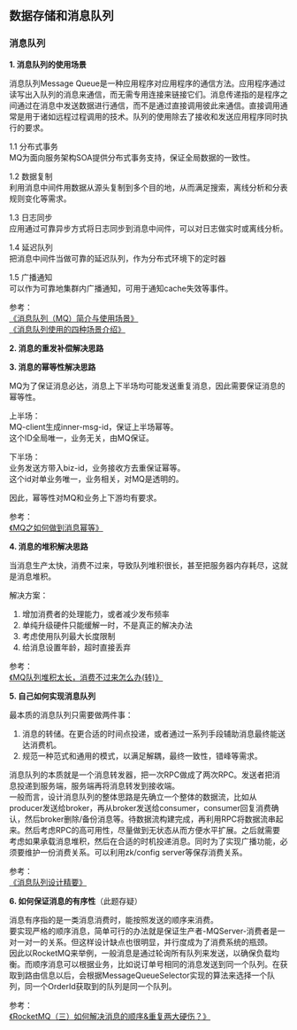 
## 数据存储和消息队列

### 消息队列

**1. 消息队列的使用场景**

消息队列Message Queue是一种应用程序对应用程序的通信方法。应用程序通过读写出入队列的消息来通信，而无需专用连接来链接它们。消息传递指的是程序之间通过在消息中发送数据进行通信，而不是通过直接调用彼此来通信。直接调用通常是用于诸如远程过程调用的技术。队列的使用除去了接收和发送应用程序同时执行的要求。

1.1 分布式事务  
MQ为面向服务架构SOA提供分布式事务支持，保证全局数据的一致性。

1.2 数据复制  
利用消息中间件用数据从源头复制到多个目的地，从而满足搜索，离线分析和分表规则变化等需求。

1.3 日志同步  
应用通过可靠异步方式将日志同步到消息中间件，可以对日志做实时或离线分析。

1.4 延迟队列  
把消息中间件当做可靠的延迟队列，作为分布式环境下的定时器

1.5 广播通知  
可以作为可靠地集群内广播通知，可用于通知cache失效等事件。

参考：  
[《消息队列（MQ）简介与使用场景》](http://baijiahao.baidu.com/s?id=1549509246303295&wfr=spider&for=pc)  
[《消息队列使用的四种场景介绍》](https://blog.csdn.net/seven__________7/article/details/70225830)


**2. 消息的重发补偿解决思路**


**3. 消息的幂等性解决思路**

MQ为了保证消息必达，消息上下半场均可能发送重复消息，因此需要保证消息的幂等性。  

上半场：  
MQ-client生成inner-msg-id，保证上半场幂等。  
这个ID全局唯一，业务无关，由MQ保证。

下半场：  
业务发送方带入biz-id，业务接收方去重保证幂等。  
这个id对单业务唯一，业务相关，对MQ是透明的。  

因此，幂等性对MQ和业务上下游均有要求。

参考：  
[《MQ之如何做到消息幂等》](https://www.jianshu.com/p/8b77d4583bab?utm_campaign)

**4. 消息的堆积解决思路**

当消息生产太快，消费不过来，导致队列堆积很长，甚至把服务器内存耗尽，这就是消息堆积。

解决方案：  
1. 增加消费者的处理能力，或者减少发布频率
2. 单纯升级硬件只能缓解一时，不是真正的解决办法
3. 考虑使用队列最大长度限制
4. 给消息设置年龄，超时直接丢弃

参考：  
[《MQ队列堆积太长，消费不过来怎么办(转)》](https://www.cnblogs.com/babybluevino/p/3977044.html)

**5. 自己如何实现消息队列**

最本质的消息队列只需要做两件事：  
1. 消息的转储。在更合适的时间点投递，或者通过一系列手段辅助消息最终能送达消费机。
2. 规范一种范式和通用的模式，以满足解耦，最终一致性，错峰等需求。

消息队列的本质就是一个消息转发器，把一次RPC做成了两次RPC。发送者把消息投递到服务端，服务端再将消息转发到接收端。  
一般而言，设计消息队列的整体思路是先确立一个整体的数据流，比如从producer发送给broker，再从broker发送给consumer，consumer回复消费确认，然后broker删除/备份消息等。待数据流构建完成，再利用RPC将数据流串起来。然后考虑RPC的高可用性，尽量做到无状态从而方便水平扩展。之后就需要考虑如果承载消息堆积，然后在合适的时机投递消息。同时为了实现广播功能，必须要维护一份消费关系。可以利用zk/config server等保存消费关系。

参考：  
[《消息队列设计精要》](https://zhuanlan.zhihu.com/p/21649950)

**6. 如何保证消息的有序性**（此题存疑）

消息有序指的是一类消息消费时，能按照发送的顺序来消费。  
要实现严格的顺序消息，简单可行的办法就是保证生产者-MQServer-消费者是一对一对一的关系。但这样设计缺点也很明显，并行度成为了消费系统的瓶颈。  
因此以RocketMQ来举例，一般消息是通过轮询所有队列来发送，以确保负载均衡。而顺序消息可以根据业务，比如说订单号相同的消息发送到同一个队列。在获取到路由信息以后，会根据MessageQueueSelector实现的算法来选择一个队列，同一个OrderId获取到的队列是同一个队列。

参考：  
[《RocketMQ（三）如何解决消息的顺序&重复两大硬伤？》](https://blog.csdn.net/lovesomnus/article/details/51776942)

